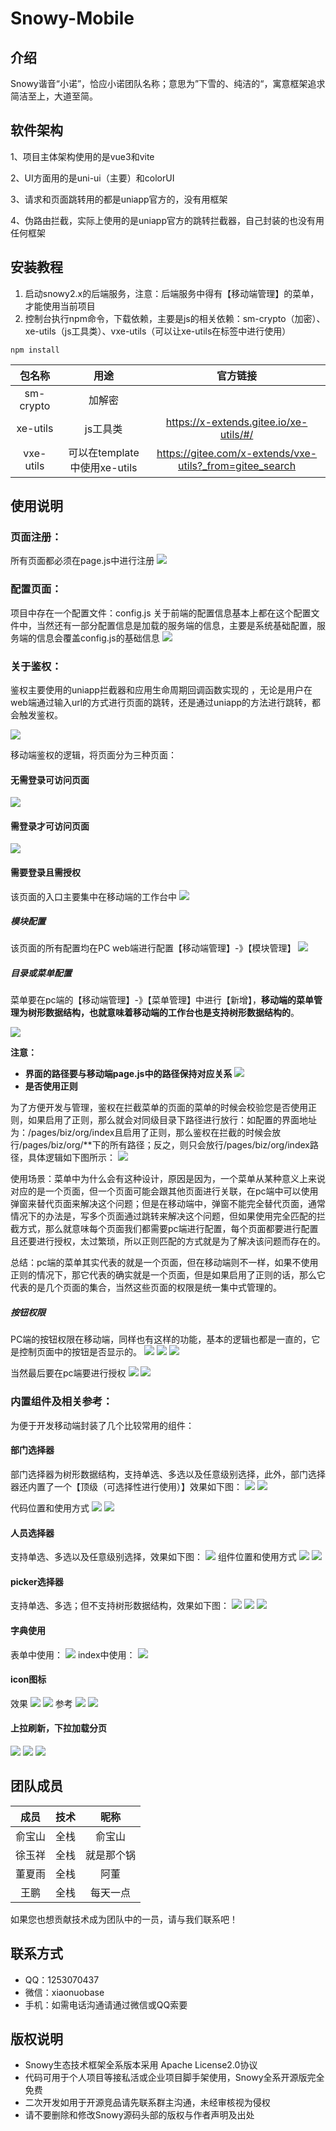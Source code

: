 # Snowy-Mobile

## 介绍
Snowy谐音“小诺”，恰应小诺团队名称；意思为”下雪的、纯洁的“，寓意框架追求简洁至上，大道至简。

## 软件架构
1、项目主体架构使用的是vue3和vite 

2、UI方面用的是uni-ui（主要）和colorUI

3、请求和页面跳转用的都是uniapp官方的，没有用框架

4、伪路由拦截，实际上使用的是uniapp官方的跳转拦截器，自己封装的也没有用任何框架


## 安装教程

1. 启动snowy2.x的后端服务，注意：后端服务中得有【移动端管理】的菜单，才能使用当前项目
2. 控制台执行npm命令，下载依赖，主要是js的相关依赖：sm-crypto（加密）、xe-utils（js工具类）、vxe-utils（可以让xe-utils在标签中进行使用）

```shell
npm install
```

|  包名称   |             用途             |                         官方链接                         |
| :-------: | :--------------------------: | :------------------------------------------------------: |
| sm-crypto |            加解密            |                                                          |
| xe-utils  |           js工具类           |          https://x-extends.gitee.io/xe-utils/#/          |
| vxe-utils | 可以在template中使用xe-utils | https://gitee.com/x-extends/vxe-utils?_from=gitee_search |



## 使用说明

### 页面注册：

所有页面都必须在page.js中进行注册
![](README_files/2.png)

### 配置页面：

项目中存在一个配置文件：config.js 关于前端的配置信息基本上都在这个配置文件中，当然还有一部分配置信息是加载的服务端的信息，主要是系统基础配置，服务端的信息会覆盖config.js的基础信息
![](README_files/1.png)

### 关于鉴权：

鉴权主要使用的uniapp拦截器和应用生命周期回调函数实现的 ，无论是用户在web端通过输入url的方式进行页面的跳转，还是通过uniapp的方法进行跳转，都会触发鉴权。

![](README_files/3.png)

移动端鉴权的逻辑，将页面分为三种页面：

#### 无需登录可访问页面

![](README_files/1.jpg)

#### 需登录才可访问页面

![](README_files/2.jpg)

#### 需要登录且需授权

该页面的入口主要集中在移动端的工作台中
![](README_files/5.jpg)

##### **模块配置**

该页面的所有配置均在PC web端进行配置【移动端管理】-》【模块管理】
![](README_files/4.jpg)

##### **目录或菜单配置**

菜单要在pc端的【移动端管理】-》【菜单管理】中进行【新增】，**移动端的菜单管理为树形数据结构，也就意味着移动端的工作台也是支持树形数据结构的**。

![](README_files/4.png)

**注意：**

- **界面的路径要与移动端page.js中的路径保持对应关系**
![](README_files/3.jpg)
- **是否使用正则**

为了方便开发与管理，鉴权在拦截菜单的页面的菜单的时候会校验您是否使用正则，如果启用了正则，那么就会对同级目录下路径进行放行：如配置的界面地址为：/pages/biz/org/index且启用了正则，那么鉴权在拦截的时候会放行/pages/biz/org/**下的所有路径；反之，则只会放行/pages/biz/org/index路径，具体逻辑如下图所示：
![](README_files/6.jpg)

使用场景：菜单中为什么会有这种设计，原因是因为，一个菜单从某种意义上来说对应的是一个页面，但一个页面可能会跟其他页面进行关联，在pc端中可以使用弹窗来替代页面来解决这个问题；但是在移动端中，弹窗不能完全替代页面，通常情况下的办法是，写多个页面通过跳转来解决这个问题，但如果使用完全匹配的拦截方式，那么就意味每个页面我们都需要pc端进行配置，每个页面都要进行配置且还要进行授权，太过繁琐，所以正则匹配的方式就是为了解决该问题而存在的。

总结：pc端的菜单其实代表的就是一个页面，但在移动端则不一样，如果不使用正则的情况下，那它代表的确实就是一个页面，但是如果启用了正则的话，那么它代表的是几个页面的集合，当然这些页面的权限是统一集中式管理的。

##### 按钮权限

PC端的按钮权限在移动端，同样也有这样的功能，基本的逻辑也都是一直的，它是控制页面中的按钮是否显示的。
![](README_files/7.jpg)
![](README_files/8.jpg)
![](README_files/9.jpg)

当然最后要在pc端要进行授权
![](README_files/10.jpg)
![](README_files/11.jpg)

### 内置组件及相关参考：

为便于开发移动端封装了几个比较常用的组件：

#### 部门选择器

部门选择器为树形数据结构，支持单选、多选以及任意级别选择，此外，部门选择器还内置了一个【顶级（可选择性进行使用）】效果如下图：
![](README_files/13.jpg)
![](README_files/12.jpg)

代码位置和使用方式
![](README_files/14.jpg)
![](README_files/15.jpg)

#### 人员选择器

支持单选、多选以及任意级别选择，效果如下图：
![](README_files/16.jpg)
组件位置和使用方式
![](README_files/5.png)
![](README_files/6.png)

#### picker选择器

支持单选、多选；但不支持树形数据结构，效果如下图：
![](README_files/17.jpg)
![](README_files/18.jpg)
![](README_files/19.jpg)

#### 字典使用

表单中使用：
![](README_files/20.jpg)
index中使用：
![](README_files/21.jpg)

#### icon图标
效果
![](README_files/22.jpg)
![](README_files/23.jpg)
参考
![](README_files/25.jpg)
![](README_files/24.jpg)

#### 上拉刷新，下拉加载分页
![](README_files/26.jpg)
![](README_files/28.jpg)
![](README_files/27.jpg)
## 团队成员

|  成员  | 技术 |    昵称    |
| :----: | :--: | :--------: |
| 俞宝山 | 全栈 |   俞宝山   |
| 徐玉祥 | 全栈 | 就是那个锅 |
| 董夏雨 | 全栈 |    阿董    |
|  王鹏  | 全栈 |  每天一点  |


如果您也想贡献技术成为团队中的一员，请与我们联系吧！

## 联系方式

- QQ：1253070437
- 微信：xiaonuobase
- 手机：如需电话沟通请通过微信或QQ索要

## 版权说明

- Snowy生态技术框架全系版本采用 Apache License2.0协议
- 代码可用于个人项目等接私活或企业项目脚手架使用，Snowy全系开源版完全免费
- 二次开发如用于开源竞品请先联系群主沟通，未经审核视为侵权
- 请不要删除和修改Snowy源码头部的版权与作者声明及出处